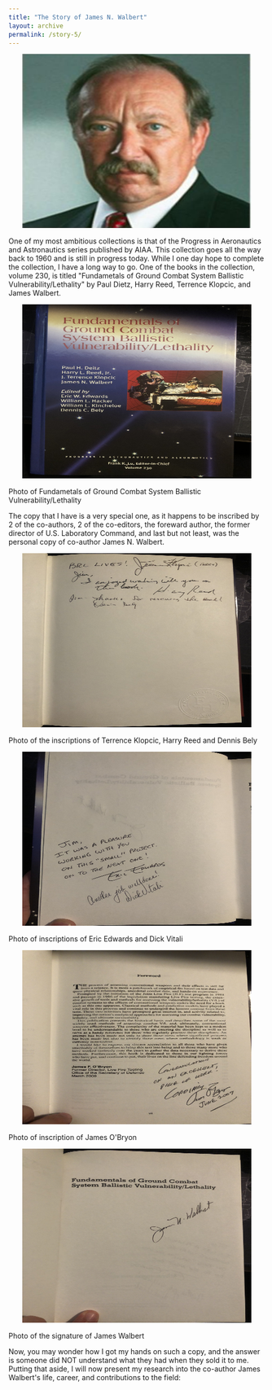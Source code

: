 ```yaml
---
title: "The Story of James N. Walbert"
layout: archive
permalink: /story-5/
---
```

<p align="center">
    <img width="450" height="342" src='/images/Walbert.png'>
</p>
One of my most ambitious collections is that of the Progress in Aeronautics and Astronautics series published by AIAA. This collection goes all the way back to 1960 and is still in progress today. While I one day hope to complete the collection, I have a long way to go. One of the books in the collection, volume 230, is titled "Fundametals of Ground Combat System Ballistic Vulnerability/Lethality" by Paul Dietz, Harry Reed, Terrence Klopcic, and James Walbert.

<p align="center">
    <img width="450" height="342" src='/images/fundamentals.jpg'>
</p>
Photo of Fundametals of Ground Combat System Ballistic Vulnerability/Lethality

The copy that I have is a very special one, as it happens to be inscribed by 2 of the co-authors, 2 of the co-editors, the foreward author, the former director of U.S. Laboratory Command, and last but not least, was the personal copy of co-author James N. Walbert.

<p align="center">
    <img width="450" height="342" src='/images/F1.jpg'>
</p>
Photo of the inscriptions of Terrence Klopcic, Harry Reed and Dennis Bely

<p align="center">
    <img width="450" height="342" src='/images/F3.jpg'>
</p>
Photo of inscriptions of Eric Edwards and Dick Vitali

<p align="center">
    <img width="450" height="342" src='/images/F4.jpg'>
</p>
Photo of inscription of James O'Bryon

<p align="center">
    <img width="450" height="342" src='/images/F2.jpg'>
</p>
Photo of the signature of James Walbert

Now, you may wonder how I got my hands on such a copy, and the answer is someone did NOT understand what they had when they sold it to me. Putting that aside, I will now present my research into the co-author James Walbert's life, career, and contributions to the field:

